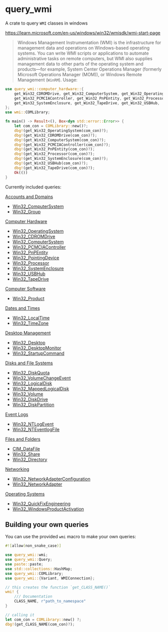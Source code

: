 # query_wmi

A crate to query `WMI` classes in windows

https://learn.microsoft.com/en-us/windows/win32/wmisdk/wmi-start-page
> Windows Management Instrumentation (WMI) is the infrastructure for management data and
> operations on Windows-based operating systems. You can write WMI scripts or applications to
> automate administrative tasks on remote computers, but WMI also supplies management data to
> other parts of the operating system and products—for example, System Center Operations Manager
> (formerly Microsoft Operations Manager (MOM)), or Windows Remote Management (`WinRM`).
> Usage:

```rust
use query_wmi::computer_hardware::{
    get_Win32_CDROMDrive, get_Win32_ComputerSystem, get_Win32_OperatingSystem,
    get_Win32_PCMCIAController, get_Win32_PnPEntity, get_Win32_Processor,
    get_Win32_SystemEnclosure, get_Win32_TapeDrive, get_Win32_USBHub,
};
use wmi::COMLibrary;

fn main() -> Result<(), Box<dyn std::error::Error>> {
    let com_con = COMLibrary::new()?;
    dbg!(get_Win32_OperatingSystem(com_con)?);
    dbg!(get_Win32_CDROMDrive(com_con)?);
    dbg!(get_Win32_ComputerSystem(com_con)?);
    dbg!(get_Win32_PCMCIAController(com_con)?);
    dbg!(get_Win32_PnPEntity(com_con)?);
    dbg!(get_Win32_Processor(com_con)?);
    dbg!(get_Win32_SystemEnclosure(com_con)?);
    dbg!(get_Win32_USBHub(com_con)?);
    dbg!(get_Win32_TapeDrive(com_con)?);
    Ok(())
}
```

Currently included queries:

[Accounts and Domains](https://learn.microsoft.com/en-us/windows/win32/wmisdk/wmi-tasks--accounts-and-domains)

- [Win32_ComputerSystem](https://learn.microsoft.com/en-us/windows/win32/cimwin32prov/win32-computersystem)
- [Win32_Group](https://learn.microsoft.com/en-us/windows/win32/cimwin32prov/win32-group)

[Computer Hardware](https://learn.microsoft.com/en-us/windows/win32/wmisdk/wmi-tasks--computer-hardware)

- [Win32_OperatingSystem](https://learn.microsoft.com/en-us/windows/win32/cimwin32prov/win32-operatingsystem)
- [Win32_CDROMDrive](https://learn.microsoft.com/en-us/windows/win32/cimwin32prov/win32-cdromdrive)
- [Win32_ComputerSystem](https://learn.microsoft.com/en-us/windows/win32/cimwin32prov/win32-computersystem)
- [Win32_PCMCIAController](https://learn.microsoft.com/en-us/windows/win32/cimwin32prov/win32-pcmciacontroller)
- [Win32_PnPEntity](https://learn.microsoft.com/en-us/windows/win32/cimwin32prov/win32-pnpentity)
- [Win32_PointingDevice](https://learn.microsoft.com/en-us/windows/win32/cimwin32prov/win32-pointingdevice)
- [Win32_Processor](https://learn.microsoft.com/en-us/windows/win32/cimwin32prov/win32-processor)
- [Win32_SystemEnclosure](https://learn.microsoft.com/en-us/windows/win32/cimwin32prov/win32-systemenclosure)
- [Win32_USBHub](https://learn.microsoft.com/en-us/previous-versions/windows/desktop/cimwin32a/win32-usbhub)
- [Win32_TapeDrive](https://learn.microsoft.com/en-us/windows/win32/cimwin32prov/win32-tapedrive)

[Computer Software](https://learn.microsoft.com/en-us/windows/win32/wmisdk/wmi-tasks--computer-software)

- [Win32_Product](https://learn.microsoft.com/en-us/previous-versions/windows/desktop/legacy/aa394378(v=vs.85))

[Dates and Times](https://learn.microsoft.com/en-us/windows/win32/wmisdk/wmi-tasks--dates-and-times)

- [Win32_LocalTime](https://learn.microsoft.com/en-us/previous-versions/windows/desktop/wmitimepprov/win32-localtime)
- [Win32_TimeZone](https://learn.microsoft.com/en-us/windows/win32/cimwin32prov/win32-timezone)

[Desktop Management](https://learn.microsoft.com/en-us/windows/win32/wmisdk/wmi-tasks--desktop-management)

- [Win32_Desktop](https://learn.microsoft.com/en-us/windows/win32/cimwin32prov/win32-desktop)
- [Win32_DesktopMonitor](https://learn.microsoft.com/en-us/windows/win32/cimwin32prov/win32-desktopmonitor)
- [Win32_StartupCommand](https://learn.microsoft.com/en-us/windows/win32/cimwin32prov/win32-startupcommand)

[Disks and File Systems](https://learn.microsoft.com/en-us/windows/win32/wmisdk/wmi-tasks--disks-and-file-systems)

- [Win32_DiskQuota](https://learn.microsoft.com/en-us/previous-versions/windows/desktop/wmipdskq/win32-diskquota)
- [Win32_VolumeChangeEvent](https://learn.microsoft.com/en-us/windows/win32/cimwin32prov/win32-volumechangeevent)
- [Win32_LogicalDisk](https://learn.microsoft.com/en-us/windows/win32/cimwin32prov/win32-logicaldisk)
- [Win32_MappedLogicalDisk](https://learn.microsoft.com/en-us/windows/win32/cimwin32prov/win32-mappedlogicaldisk)
- [Win32_Volume](https://learn.microsoft.com/en-us/previous-versions/windows/desktop/legacy/aa394515(v=vs.85))
- [Win32_DiskDrive](https://learn.microsoft.com/en-us/windows/win32/cimwin32prov/win32-diskdrive)
- [Win32_DiskPartition](https://learn.microsoft.com/en-us/windows/win32/cimwin32prov/win32-diskpartition)

[Event Logs](https://learn.microsoft.com/en-us/windows/win32/wmisdk/wmi-tasks--event-logs)

- [Win32_NTLogEvent](https://learn.microsoft.com/en-us/previous-versions/windows/desktop/eventlogprov/win32-ntlogevent)
- [Win32_NTEventlogFile](https://learn.microsoft.com/en-us/previous-versions/windows/desktop/legacy/aa394225(v=vs.85))

[Files and Folders](https://learn.microsoft.com/en-us/windows/win32/wmisdk/wmi-tasks--files-and-folders)

- [CIM_DataFile](https://learn.microsoft.com/en-us/windows/win32/cimwin32prov/cim-datafile)
- [Win32_Share](https://learn.microsoft.com/en-us/windows/win32/cimwin32prov/win32-share)
- [Win32_Directory](https://learn.microsoft.com/en-us/windows/win32/cimwin32prov/win32-directory)

[Networking](https://learn.microsoft.com/en-us/windows/win32/wmisdk/wmi-tasks--networking)

- [Win32_NetworkAdapterConfiguration](https://learn.microsoft.com/en-us/windows/win32/cimwin32prov/win32-networkadapterconfiguration)
- [Win32_NetworkAdapter](https://learn.microsoft.com/en-us/windows/win32/cimwin32prov/win32-networkadapter)

[Operating Systems](https://learn.microsoft.com/en-us/windows/win32/wmisdk/wmi-tasks--operating-systems)

- [Win32_QuickFixEngineering](https://learn.microsoft.com/en-us/windows/win32/cimwin32prov/win32-quickfixengineering)
- [Win32_WindowsProductActivation](https://learn.microsoft.com/en-us/previous-versions/windows/desktop/legacy/aa394520(v=vs.85))

## Building your own queries

You can use the provided `wmi` macro to make your own queries:

```rust
#![allow(non_snake_case)]

use query_wmi::wmi;
use query_wmi::Query;
use paste::paste;
use std::collections::HashMap;
use query_wmi::COMLibrary;
use query_wmi::{Variant, WMIConnection};

// this creates the function `get_CLASS_NAME()`
wmi! {
    /// Documentation
    CLASS_NAME, r"path_to_namespace"
}

// calling it
let com_con = COMLibrary::new() ?;
dbg!(get_CLASS_NAME(com_con)?);
```